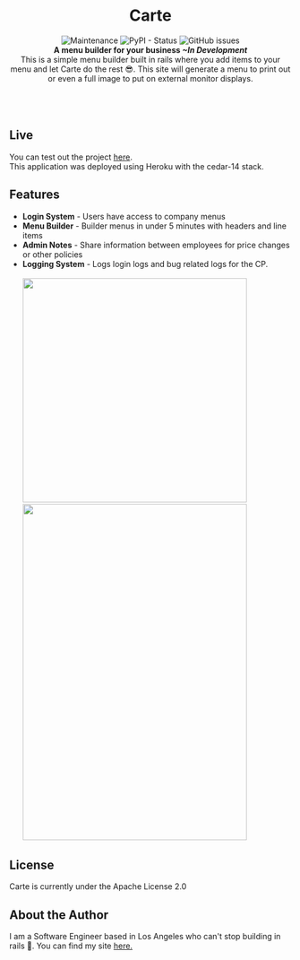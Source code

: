 <h1 align="center">Carte</h1>
<p align="center">
  <img alt="Maintenance" src="https://img.shields.io/maintenance/yes/2019.svg?style=flat-square">
  <img alt="PyPI - Status" src="https://img.shields.io/pypi/status/Rails.svg?style=flat-square">
  <img alt="GitHub issues" src="https://img.shields.io/github/issues/johncorderox/carte.svg?style=flat-square"><br>
  <strong>A menu builder for your business <i>~In Development</i></strong>
<br>
 This is a simple menu builder built in rails where you add items to your menu and let Carte do the rest 😎. This site will generate a menu to print out or even a full image to put on external monitor displays.<br>
<br><br><br>
  
  ## Live 
   You can test out the project <a href="https://carte-menu.herokuapp.com/">here</a>. <br>
   This application was deployed using Heroku with the cedar-14 stack. 

 ## Features
- **Login System** - Users have access to company menus
- **Menu Builder** - Builder menus in under 5 minutes with headers and line items
- **Admin Notes** - Share information between employees for price changes or other policies
- **Logging System** - Logs login logs and bug related logs for the CP.
<br><br>
<a href="http://i68.tinypic.com/2e5uy9s.jpg" target="_blank"><img src="http://i68.tinypic.com/2e5uy9s.jpg" border="0" height="400" width="400"></a>
<a href="http://tinypic.com?ref=28lb2ps" target="_blank"><img src="http://i63.tinypic.com/28lb2ps.jpg" border="0" height="600" width="400"></a>

## License
Carte is currently under the Apache License 2.0

## About the Author

I am a Software Engineer based in Los Angeles who can't stop building in rails 💎. You can find my site <a href="https://johncorderox.com">here.</a>
